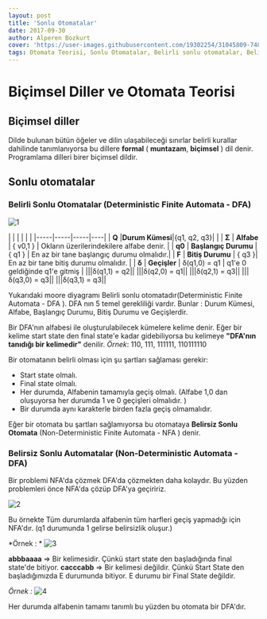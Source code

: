 ```yaml
---
layout: post
title: 'Sonlu Otomatalar'
date: 2017-09-30
author: Alperen Bozkurt
cover: 'https://user-images.githubusercontent.com/19302254/31045809-740ec336-a5f4-11e7-8b91-ab4ebf2eb42d.jpg'
tags: Otomata Teorisi, Sonlu Otomatalar, Belirli sonlu otomatalar, Belirsiz sonlu otomatalar,  
---
```


# Biçimsel Diller ve Otomata Teorisi
Biçimsel diller
---
Dilde bulunan bütün öğeler ve dilin ulaşabileceği sınırlar belirli kurallar dahilinde tanımlanıyorsa bu dillere **formal** ( **muntazam**, **biçimsel** ) dil denir. Programlama dilleri birer biçimsel dildir. 

## Sonlu otomatalar


### Belirli Sonlu Otomatalar (Deterministic Finite Automata - DFA)


![1](https://user-images.githubusercontent.com/19302254/31045809-740ec336-a5f4-11e7-8b91-ab4ebf2eb42d.jpg)

|  |  |  |  |  | 
|-----|-----|-----|----|
| **Q** |**Durum Kümesi**|{q1, q2, q3}|  |
| **Σ** | **Alfabe** | { v0,1 } | Okların üzerilerindekilere alfabe denir. |
| **q0** | **Başlangıç Durumu** | { q1 } | En az bir tane başlangıç durumu olmalıdır.|
| **F** | **Bitiş Durumu** | { q3 }| En az bir tane bitiş durumu olmalıdır. |
| **δ** | **Geçişler** | δ(q1,0) = q1 | q1'e 0 geldiğinde q1'e gitmiş |
|||δ(q1,1) = q2||
|||δ(q2,0) = q1||
|||δ(q2,1) = q3||
|||δ(q3,0) = q3||
|||δ(q3,1) = q3||

Yukarıdaki moore diyagramı Belirli sonlu otomatadır(Deterministic Finite Automata - DFA ). DFA nın 5 temel gerekliliği vardır. Bunlar : Durum Kümesi, Alfabe, Başlangıç Durumu, Bitiş Durumu ve Geçişlerdir.

Bir DFA'nın alfabesi ile oluşturulabilecek kümelere kelime denir. Eğer bir kelime start state den final state'e kadar gidebiliyorsa bu kelimeye **"DFA'nın tanıdığı bir kelimedir"** denilir. 
*Örnek*:  110, 111, 111111, 110111110

Bir otomatanın belirli olması için şu şartları sağlaması gerekir:
- Start state olmalı.
- Final state olmalı.
- Her durumda, Alfabenin tamamıyla geçiş olmalı. (Alfabe 1,0 dan oluşuyorsa her durumda 1 ve 0 geçişleri olmalıdır. )
- Bir durumda aynı karakterle birden fazla geçiş olmamalıdır.

Eğer bir otomata bu şartları sağlamıyorsa bu otomataya **Belirsiz Sonlu Otomata** (Non-Deterministic Finite Automata  - NFA ) denir. 

### Belirsiz Sonlu Automatalar (Non-Deterministic Automata - DFA)

Bir problemi NFA'da çözmek DFA'da çözmekten daha  kolaydır. Bu yüzden problemleri önce NFA'da çözüp DFA'ya geçiririz.


![2](https://user-images.githubusercontent.com/19302254/31045808-72f62214-a5f4-11e7-83cf-ab43c68c51b1.jpg)

Bu örnekte Tüm durumlarda alfabenin tüm harfleri geçiş yapmadığı için NFA'dır. (q1 durumunda 1 gelirse belirsizlik oluşur.) 

*Örnek : *
![3](https://user-images.githubusercontent.com/19302254/31045807-72134c1e-a5f4-11e7-9c0f-9e2e5b217e2b.jpg)

**abbbaaaa** => Bir kelimesidir. Çünkü start state den başladığında final state'de bitiyor.
**cacccabb** => Bir kelimesi değildir. Çünkü Start State den başladığımızda E durumunda bitiyor. E durumu bir Final State değildir.

*Örnek :* 
![4](https://user-images.githubusercontent.com/19302254/31045811-76d8b07c-a5f4-11e7-97bf-22cb5a99164a.jpg)

Her durumda alfabenin tamamı tanımlı bu yüzden bu otomata bir DFA'dır.



